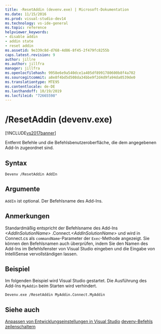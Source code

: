 ```yaml
---
title: -ResetAddin (devenv.exe) | Microsoft-Dokumentation
ms.date: 11/15/2016
ms.prod: visual-studio-dev14
ms.technology: vs-ide-general
ms.topic: reference
helpviewer_keywords:
- disable addin
- addin state
- reset addin
ms.assetid: 9e339c8d-d768-4d86-8f45-2f479fc8255b
caps.latest.revision: 9
author: jillre
ms.author: jillfra
manager: jillfra
ms.openlocfilehash: 9958e6e9a540dce1a405df8991780600b8f4a702
ms.sourcegitcommit: a8e8f4bd5d508da34bbe9f2d4d9fa94da0539de0
ms.translationtype: MTE95
ms.contentlocale: de-DE
ms.lasthandoff: 10/19/2019
ms.locfileid: "72665598"
---
```

# <a name="resetaddin-devenvexe"></a>/ResetAddin (devenv.exe)
[!INCLUDE[vs2017banner](../../includes/vs2017banner.md)]

Entfernt Befehle und die Befehlsbenutzeroberfläche, die dem angegebenen Add-In zugeordnet sind.

## <a name="syntax"></a>Syntax

```
Devenv /ResetAddin AddIn
```

## <a name="arguments"></a>Argumente
 `AddIn` ist optional. Der Befehlsname des Add-Ins.

## <a name="remarks"></a>Anmerkungen
 Standardmäßig entspricht der Befehlsname des Add-Ins *\<AddInSolutionName>* .Connect<em>.\<AddInSolutionName></em> und wird in Connect.cs als `commandName`-Parameter der `Exec`-Methode angezeigt. Sie können den Befehlsnamen auch überprüfen, indem Sie den Namen des Add-Ins im Befehlsfenster von Visual Studio eingeben und die Eingabe von IntelliSense vervollständigen lassen.

## <a name="example"></a>Beispiel
 Im folgenden Beispiel wird Visual Studio gestartet. Die Ausführung des Add-Ins `MyAddin` beim Starten wird verhindert.

```
Devenv.exe /ResetAddin MyAddin.Connect.MyAddin
```

## <a name="see-also"></a>Siehe auch
 [Anpassen von Entwicklungseinstellungen in Visual Studio](https://msdn.microsoft.com/22c4debb-4e31-47a8-8f19-16f328d7dcd3) [devenv-Befehls zeilenschaltern](../../ide/reference/devenv-command-line-switches.md)
